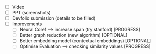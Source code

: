 - [ ] Video
- [ ] PPT (screenshots)
- [ ] Devfolio submission (details to be filled)
- [ ] Improvements
    - [ ] Neural Coref --> increase span (try stanford) [PROGRESS]
    - [ ] Better graph reduction (new algorithm) [OPTIONAL]
    - [ ] Better embedding model (contextual embeddings) [OPTIONAL]
    - [ ] Optimise Evaluation --> checking similarity values [PROGRESS]